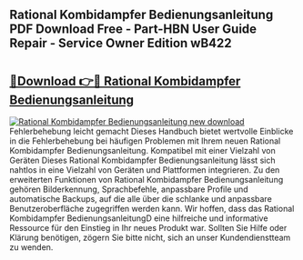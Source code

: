 ## Rational Kombidampfer Bedienungsanleitung PDF Download Free - Part-HBN User Guide Repair - Service Owner Edition wB422

# <h2><a href="http://df1akn.blite.top/?on=Rational+Kombidampfer+Bedienungsanleitung">🔗Download 👉🔴 Rational Kombidampfer Bedienungsanleitung</a></h2>

[![Rational Kombidampfer Bedienungsanleitung new download](https://i.imgur.com/lujVjoI.png)](http://df1akn.blite.top/?on=Rational+Kombidampfer+Bedienungsanleitung)
Fehlerbehebung leicht gemacht Dieses Handbuch bietet wertvolle Einblicke in die Fehlerbehebung bei häufigen Problemen mit Ihrem neuen Rational Kombidampfer Bedienungsanleitung. Kompatibel mit einer Vielzahl von Geräten Dieses Rational Kombidampfer Bedienungsanleitung lässt sich nahtlos in eine Vielzahl von Geräten und Plattformen integrieren. Zu den erweiterten Funktionen von Rational Kombidampfer Bedienungsanleitung gehören Bilderkennung, Sprachbefehle, anpassbare Profile und automatische Backups, auf die alle über die schlanke und anpassbare Benutzeroberfläche zugegriffen werden kann. Wir hoffen, dass das Rational Kombidampfer BedienungsanleitungD eine hilfreiche und informative Ressource für den Einstieg in Ihr neues Produkt war. Sollten Sie Hilfe oder Klärung benötigen, zögern Sie bitte nicht, sich an unser Kundendienstteam zu wenden.
